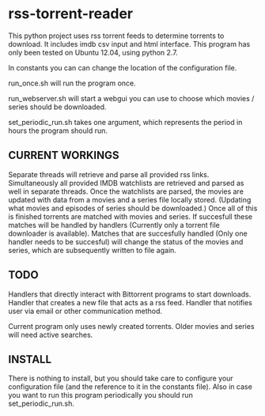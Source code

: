 rss-torrent-reader
==================

This python project uses rss torrent feeds to determine torrents to download. It includes imdb csv input and html interface. This program has only been tested on Ubuntu 12.04, using python 2.7.

In constants you can can change the location of the configuration file.

run_once.sh will run the program once. 

run_webserver.sh will start a webgui you can use to choose which movies / series should be downloaded.

set_periodic_run.sh takes one argument, which represents the period in hours the program should run.

CURRENT WORKINGS
--------------------

Separate threads will retrieve and parse all provided rss links. Simultaneously all provided IMDB watchlists are retrieved and parsed as well in separate threads. Once the watchlists are parsed, the movies are updated with data from a movies and a series file locally stored. (Updating what movies and episodes of series should be downloaded.)
Once all of this is finished torrents are matched with movies and series. If succesfull these matches will be handled by handlers (Currently only a torrent file downloader is available). Matches that are succesfully handled (Only one handler needs to be succesful) will change the status of the movies and series, which are subsequently written to file again.

TODO
---------------------

Handlers that directly interact with Bittorrent programs to start downloads.
Handler that creates a new file that acts as a rss feed.
Handler that notifies user via email or other communication method.

Current program only uses newly created torrents. Older movies and series will need active searches.

INSTALL
---------------------

There is nothing to install, but you should take care to configure your configuration file (and the reference to it in the constants file).
Also in case you want to run this program periodically you should run set_periodic_run.sh.